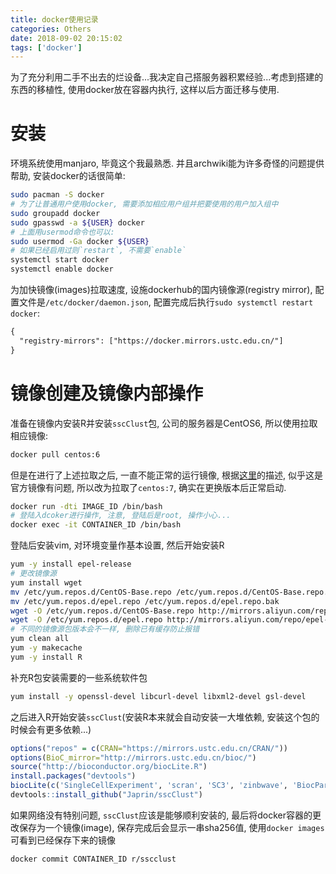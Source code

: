 ```yaml
---
title: docker使用记录
categories: Others
date: 2018-09-02 20:15:02
tags: ['docker']
---
```


为了充分利用二手不出去的烂设备...我决定自己搭服务器积累经验...考虑到搭建的东西的移植性, 使用docker放在容器内执行, 这样以后方面迁移与使用.

<!-- more -->

# 安装

环境系统使用manjaro, 毕竟这个我最熟悉. 并且archwiki能为许多奇怪的问题提供帮助, 安装docker的话很简单:

```bash
sudo pacman -S docker
# 为了让普通用户使用docker, 需要添加相应用户组并把要使用的用户加入组中
sudo groupadd docker
sudo gpasswd -a ${USER} docker
# 上面用usermod命令也可以:
sudo usermod -Ga docker ${USER}
# 如果已经启用过则`restart`, 不需要`enable`
systemctl start docker
systemctl enable docker
```

为加快镜像(images)拉取速度, 设施dockerhub的国内镜像源(registry mirror), 配置文件是`/etc/docker/daemon.json`, 配置完成后执行`sudo systemctl restart docker`:

```txt
{
  "registry-mirrors": ["https://docker.mirrors.ustc.edu.cn/"]
}
```

# 镜像创建及镜像内部操作

准备在镜像内安装R并安装`sscClust`包, 公司的服务器是CentOS6, 所以使用拉取相应镜像:

```bash
docker pull centos:6
```

但是在进行了上述拉取之后, 一直不能正常的运行镜像, 根据[这里](https://forums.docker.com/t/docker-run-it-has-started-failing-with-status-139/18309)的描述, 似乎这是官方镜像有问题, 所以改为拉取了`centos:7`, 确实在更换版本后正常启动.

```bash
docker run -dti IMAGE_ID /bin/bash
# 登陆入dcoker进行操作, 注意, 登陆后是root, 操作小心...
docker exec -it CONTAINER_ID /bin/bash
```

登陆后安装vim, 对环境变量作基本设置, 然后开始安装R

```bash
yum -y install epel-release
# 更改镜像源
yum install wget
mv /etc/yum.repos.d/CentOS-Base.repo /etc/yum.repos.d/CentOS-Base.repo.bak
mv /etc/yum.repos.d/epel.repo /etc/yum.repos.d/epel.repo.bak
wget -O /etc/yum.repos.d/CentOS-Base.repo http://mirrors.aliyun.com/repo/Centos-7.repo
wget -O /etc/yum.repos.d/epel.repo http://mirrors.aliyun.com/repo/epel-7.repo
# 不同的镜像源包版本会不一样, 删除已有缓存防止报错
yum clean all
yum -y makecache
yum -y install R
```

补充R包安装需要的一些系统软件包

```bash
yum install -y openssl-devel libcurl-devel libxml2-devel gsl-devel
```

之后进入R开始安装`sscClust`(安装R本来就会自动安装一大堆依赖, 安装这个包的时候会有更多依赖...)

```r
options("repos" = c(CRAN="https://mirrors.ustc.edu.cn/CRAN/"))
options(BioC_mirror="http://mirrors.ustc.edu.cn/bioc/")
source("http://bioconductor.org/biocLite.R")
install.packages("devtools")
biocLite(c('SingleCellExperiment', 'scran', 'SC3', 'zinbwave', 'BiocParallel'))
devtools::install_github("Japrin/sscClust")
```

如果网络没有特别问题, `sscClust`应该是能够顺利安装的, 最后将docker容器的更改保存为一个镜像(image), 保存完成后会显示一串sha256值, 使用`docker images`可看到已经保存下来的镜像

```bash
docker commit CONTAINER_ID r/sscclust
```